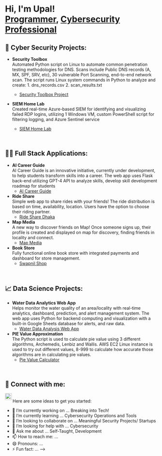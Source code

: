 <h1>Hi, I'm Upal! <br/><a href="https://github.com/Upal13">Programmer</a>, <a href="https://www.linkedin.com/in/upal-kundu/"> <a href="https://www.linkedin.com/in/upal-kundu/">Cybersecurity Professional</a></a></h1>

<h2>🔏 Cyber Security Projects:</h2>

- <b>Security Toolbox</b> <br>
Automated Python script on Linux to automate common penetration testing methodologies for DNS. Scans include Public DNS records (A, MX, SPF, SRV, etc), 30 vulnerable Port Scanning, end-to-end network scan. The script runs Linux system commands in Python to analyze and create: 1. dns_records.csv 2. scan_results.txt

  - [Security Toolbox Project](https://github.com/Upal113/Security-Toolbox)
- <b>SIEM Home Lab</b> <br>
Created real-time Azure-based SIEM for identifying and visualizing failed RDP logins, utilizing 1 Windows VM,
custom PowerShell script for filtering logging, and Azure Sentinel service
  - [SIEM Home Lab](https://github.com/Upal113/SIEM-Home-Lab)
<br>
<h2> 🧑‍💻 Full Stack Applications:</h2>

- <b>AI Career Guide</b> <br>
AI Career Guide is an innovative initiative, currently under development, to help students transform skills into a career. The web app uses Flask back-end utilizing GPT-4 API to analyze skills, develop skill development roadmap for students
  - [AI Career Guide](https://github.com/Upal113/Showcase-AI-Career-Guide)
- <b>Ride Share</b> <br>
Simple web app to share rides with your friends! The ride distribution is based on time, availability, location. Users have the option to choose their riding partner.
  - [Ride Share Dhaka](https://github.com/Upal113/Ride-share-dhaka)
- <b>Map Media</b> <br>
A new way to discover friends on Map! Once someone signs up, their profile is created and displayed on map for discovery, finding friends in locality and connect.
  - [Map Media](https://github.com/Upal113/Map-Media)
- <b>Book Store</b> <br>
Fully functional online book store with integrated payments and dashboard for store management.
  - [Swapnil Shop](https://github.com/Upal113/Book-Store)
  
<br>
<h2> 📈 Data Science Projects:</h2>

- <b>Water Data Analytics Web App</b> <br>
Helps monitor the water quality of an area/locality with real-time analytics, dashboard, prediction, and alert management system. The web app uses Python for backend computing and visualization with a built-in Google Sheets database for alerts, and raw data.
  - [Water Data Analysis Web App](https://github.com/Upal113/Water-Data-Analysis-Web-app)
- <b>PIE Value Approximation</b> <br>
The Python script is used to calculate pie value using 3 different algorithms, Archemedis, Lenbiz and Wallis. AWS EC2 Linux instance is used to try out different values, 8-999 to calculate how accurate those algorithms are in calculating pie values.
  - [Pie Value Calculator](https://github.com/Upal113/Pie-Value-Calculation)

<br>

<h2> 🤳 Connect with me:</h2>

[<img align="left" alt="upal-kundu | LinkedIn" width="22px" src="https://cdn.jsdelivr.net/npm/simple-icons@v3/icons/linkedin.svg" />][linkedin]



[linkedin]: https://www.linkedin.com/in/upal-kundu/
<br>
Here are some ideas to get you started:

- 🔭 I’m currently working on ... Breaking into Tech!
- 🌱 I’m currently learning ... Cybersecurity Operations and Tools
- 👯 I’m looking to collaborate on ... Meaningful Security Projects/ Startups
- 🤔 I’m looking for help with ... Cybersecurity
- 💬 Ask me about ... Self-Taught, Development
- 📫 How to reach me: ... 
- 😄 Pronouns: ... 
- ⚡ Fun fact: ...
-->
